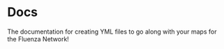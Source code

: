 # Docs

The documentation for creating YML files to go along with your maps for the Fluenza Network!

